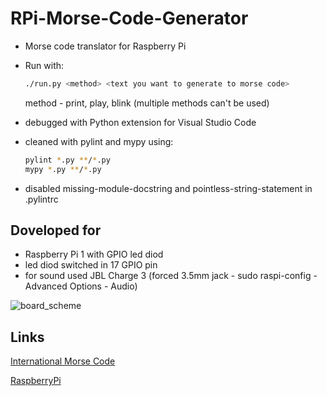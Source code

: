 # RPi-Morse-Code-Generator

- Morse code translator for Raspberry Pi

- Run with:

    ```bash
    ./run.py <method> <text you want to generate to morse code>
    ```

    method - print, play, blink (multiple methods can't be used)

- debugged with Python extension for Visual Studio Code
- cleaned with pylint and mypy using:

    ```bash
    pylint *.py **/*.py
    mypy *.py **/*.py
    ```

- disabled missing-module-docstring and pointless-string-statement in .pylintrc

## Doveloped for

- Raspberry Pi 1 with GPIO led diod
- led diod switched in 17 GPIO pin
- for sound used JBL Charge 3 (forced 3.5mm jack - sudo raspi-config - Advanced Options - Audio)

![board_scheme](https://user-images.githubusercontent.com/11961745/97628559-274adc00-1a2d-11eb-924b-f3551e7d5edc.png)

## Links

[International Morse Code](https://morsecode.world/international/morse2.html)

[RaspberryPi](https://www.raspberrypi.org/)
